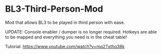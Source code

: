 # BL3-Third-Person-Mod
Mod that allows BL3 to be played in third person with ease.

UPDATE: Console enabler / dumper is no longer required. Hotkeys are able to be mapped and everything you need is in the cheat table!

Tutorial: https://www.youtube.com/watch?v=mq2Txtho38k
